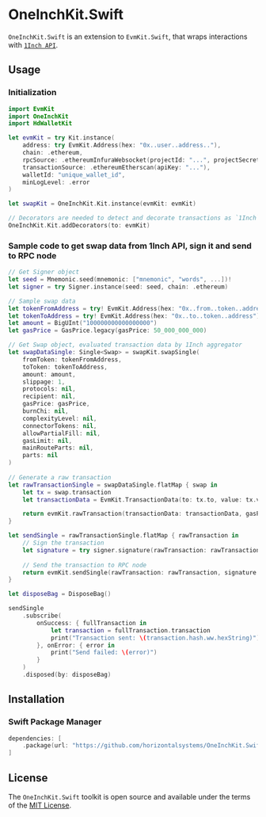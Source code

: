 # OneInchKit.Swift

`OneInchKit.Swift` is an extension to `EvmKit.Swift`, that wraps interactions with [`1Inch API`](https://docs.1inch.io/docs/aggregation-protocol/api/swagger/).

## Usage

### Initialization

```swift
import EvmKit
import OneInchKit
import HdWalletKit

let evmKit = try Kit.instance(
	address: try EvmKit.Address(hex: "0x..user..address.."),
	chain: .ethereum,
	rpcSource: .ethereumInfuraWebsocket(projectId: "...", projectSecret: "..."),
	transactionSource: .ethereumEtherscan(apiKey: "..."),
	walletId: "unique_wallet_id",
	minLogLevel: .error
)

let swapKit = OneInchKit.Kit.instance(evmKit: evmKit)

// Decorators are needed to detect and decorate transactions as `1Inch` transactions
OneInchKit.Kit.addDecorators(to: evmKit)
```

### Sample code to get swap data from 1Inch API, sign it and send to RPC node

```swift
// Get Signer object
let seed = Mnemonic.seed(mnemonic: ["mnemonic", "words", ...])!
let signer = try Signer.instance(seed: seed, chain: .ethereum)

// Sample swap data
let tokenFromAddress = try! EvmKit.Address(hex: "0x..from..token..address")
let tokenToAddress = try! EvmKit.Address(hex: "0x..to..token..address")
let amount = BigUInt("100000000000000000")
let gasPrice = GasPrice.legacy(gasPrice: 50_000_000_000)

// Get Swap object, evaluated transaction data by 1Inch aggregator
let swapDataSingle: Single<Swap> = swapKit.swapSingle(
    fromToken: tokenFromAddress,
    toToken: tokenToAddress,
    amount: amount,
    slippage: 1,
    protocols: nil,
    recipient: nil,
    gasPrice: gasPrice,
    burnChi: nil,
    complexityLevel: nil,
    connectorTokens: nil,
    allowPartialFill: nil,
    gasLimit: nil,
    mainRouteParts: nil,
    parts: nil
)
            
// Generate a raw transaction
let rawTransactionSingle = swapDataSingle.flatMap { swap in
    let tx = swap.transaction
    let transactionData = EvmKit.TransactionData(to: tx.to, value: tx.value, input: tx.data)

    return evmKit.rawTransaction(transactionData: transactionData, gasPrice: gasPrice, gasLimit: tx.gasLimit)
}

let sendSingle = rawTransactionSingle.flatMap { rawTransaction in
    // Sign the transaction
    let signature = try signer.signature(rawTransaction: rawTransaction)
    
    // Send the transaction to RPC node
    return evmKit.sendSingle(rawTransaction: rawTransaction, signature: signature)
}

let disposeBag = DisposeBag()

sendSingle
    .subscribe(
        onSuccess: { fullTransaction in
            let transaction = fullTransaction.transaction
            print("Transaction sent: \(transaction.hash.ww.hexString)")
        }, onError: { error in
            print("Send failed: \(error)")
        }
    )
    .disposed(by: disposeBag)
```

## Installation

### Swift Package Manager

```swift
dependencies: [
    .package(url: "https://github.com/horizontalsystems/OneInchKit.Swift.git", .upToNextMajor(from: "1.0.0"))
]
```

## License

The `OneInchKit.Swift` toolkit is open source and available under the terms of the [MIT License](https://github.com/horizontalsystems/ethereum-kit-ios/blob/master/LICENSE).

